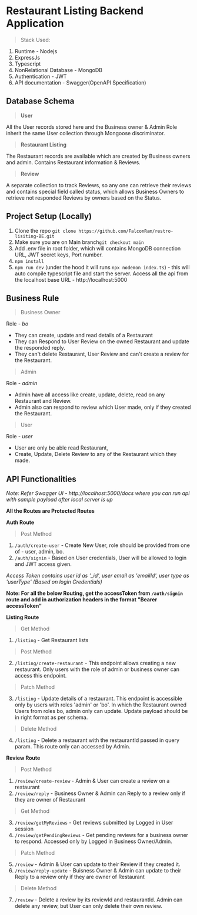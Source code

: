 # Restaurant Listing Backend Application

> Stack Used:

1.  Runtime - Nodejs
2.  ExpressJs
3.  Typescript
4.  NonRelational Database - MongoDB
5.  Authentication - JWT
6.  API documentation - Swagger(OpenAPI Specification)

## Database Schema

> **User**

All the User records stored here and the Business owner & Admin Role inherit the same User collection through Mongoose discriminator.

> **Restaurant Listing**

The Restaurant records are available which are created by Business owners and admin. Contains Restaurant information & Reviews.

> **Review**

A separate collection to track Reviews, so any one can retrieve their reviews and contains special field called status, which allows Business Owners to retrieve not responded Reviews by owners based on the Status.

## Project Setup (Locally)

1.  Clone the repo
    `git clone https://github.com/FalconRam/restro-lisiting-BE.git`
2.  Make sure you are on Main branch`git checkout main`
3.  Add .env file in root folder, which will contains MongoDB connection URL, JWT secret keys, Port number.
4.  `npm install`
5.  `npm run dev` (under the hood it will runs `npx nodemon index.ts`) - this will auto compile typescript file and start the server.
    Access all the api from the localhost base URL - http://localhost:5000

## Business Rule

> Business Owner

Role - _bo_

- They can create, update and read details of a Restaurant
- They can Respond to User Review on the owned Restaurant and update the responded reply.
- They can't delete Restaurant, User Review and can't create a review for the Restaurant.

> Admin

Role - _admin_

- Admin have all access like create, update, delete, read on any Restaurant and Review.
- Admin also can respond to review which User made, only if they created the Restaurant.

> User

Role - _user_

- User are only be able read Restaurant,
- Create, Update, Delete Review to any of the Restaurant which they made.

## API Functionalities

_Note: Refer Swagger UI - http://localhost:5000/docs where you can run api with sample payload after local server is up_

**All the Routes are Protected Routes**

**Auth Route**

> Post Method
1.  `/auth/create-user` - Create New User, role should be provided from one of - user, admin, bo.
2.  `/auth/signin` - Based on User credentials, User will be allowed to login and JWT access given.

_Access Token contains user id as '\_id', user email as 'emailId', user type as 'userType' (Based on login Credentials)_

**Note: For all the below Routing, get the accessToken from `/auth/signin` route and add in authorization headers in the format "Bearer accessToken"**

**Listing Route**

> Get Method
1.  `/listing` - Get Restaurant lists
> Post Method
2.  `/listing/create-restaurant` - This endpoint allows creating a new restaurant. Only users with the role of admin or business owner can access this endpoint.
> Patch Method
3.  `/listing` - Update details of a restaurant. This endpoint is accessible only by users with roles 'admin' or 'bo'. In which the Restaurant owned Users from roles bo, admin only can update. Update payload should be in right format as per schema.
> Delete Method
4.  `/listing` - Delete a restaurant with the restaurantId passed in query param. This route only can accessed by Admin.

**Review Route**

> Post Method
1.  `/review/create-review` - Admin & User can create a review on a restaurant
2.  `/review/reply` - Business Owner & Admin can Reply to a review only if they are owner of Restaurant
> Get Method
3.  `/review/getMyReviews` - Get reviews submitted by Logged in User session
4.  `/review/getPendingReviews` - Get pending reviews for a business owner to respond. Accessed only by Logged in Business Owner/Admin.
> Patch Method
5.  `/review` - Admin & User can update to their Review if they created it.
6.  `/review/reply-update` - Buisness Owner & Admin can update to their Reply to a review only if they are owner of Restaurant
> Delete Method
7.  `/review` - Delete a review by its reviewId and restaurantId. Admin can delete any review, but User can only delete their own review.
